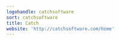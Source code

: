 ```yaml
---
logohandle: catchsoftware
sort: catchsoftware
title: Catch
website: 'http://catchsoftware.com/home'
---
```

